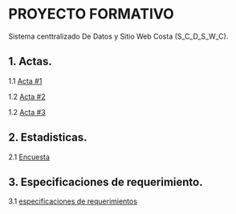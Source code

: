 # PROYECTO FORMATIVO
Sistema centtralizado De Datos y Sitio Web Costa (S_C_D_S_W_C).

## 1. Actas.

  1.1 [Acta #1](https://github.com/CarsOk/2069827_Equipo_04/blob/master/acta01.md)
  
  1.2 [Acta #2](https://github.com/CarsOk/2069827_Equipo_04/blob/master/Actas/acta02.md)
  
  1.2 [Acta #3 ](https://github.com/CarsOk/2069827_Equipo_04/blob/master/acta03.md)

## 2. Estadisticas.

  2.1 [Encuesta](https://github.com/CarsOk/2069827_Equipo_04/blob/master/Encuesta.md)

## 3. Especificaciones de requerimiento.

   3.1 [especificaciones de requerimientos](https://github.com/CarsOk/2069827_Equipo_04/commit/7e532f83465c91fe09734b7870da61eadc52192e)
